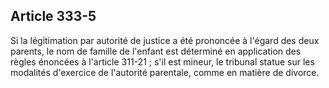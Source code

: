 Article 333-5
----
Si la légitimation par autorité de justice a été prononcée à l'égard des deux
parents, le nom de famille de l'enfant est déterminé en application des règles
énoncées à l'article 311-21 ; s'il est mineur, le tribunal statue sur les
modalités d'exercice de l'autorité parentale, comme en matière de divorce.
